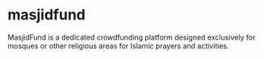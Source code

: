 # masjidfund
MasjidFund is a dedicated crowdfunding platform designed exclusively for mosques or other religious areas for Islamic prayers and activities.
